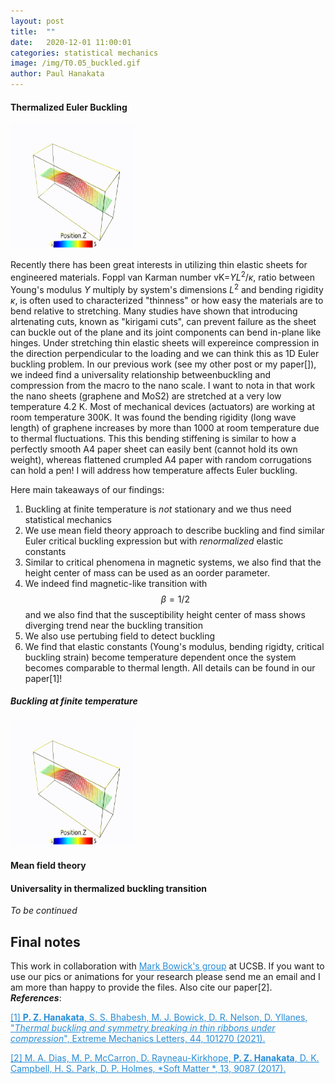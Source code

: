```yaml
---
layout: post
title:  ""
date:   2020-12-01 11:00:01
categories: statistical mechanics 
image: /img/T0.05_buckled.gif
author: Paul Hanakata
---
```

#### Thermalized Euler Buckling 
<img src="/img/T0.05_buckled.gif" width="200" height="200" />

Recently there has been great interests in utilizing thin elastic sheets for engineered materials. Foppl van Karman number vK=$YL^2/\kappa$, ratio between Young's modulus $Y$ multiply by system's dimensions $L^2$ and bending rigidity $\kappa$, is often used to characterized "thinness" or how easy the materials are to bend relative to stretching. Many studies have shown that introducing alrtenating cuts, known as "kirigami cuts", can prevent failure as the sheet can buckle out of the plane and its joint components can bend in-plane like hinges. Under stretching thin elastic sheets will expereince compression in the direction perpendicular to the loading and we can think this as 1D Euler buckling problem.  In our previous work (see my other post or my paper[]), we indeed find a universality relationship betweenbuckling and compression from the macro to the nano scale. I want to nota in that work the nano sheets (graphene and MoS2) are stretched at a very low temperature 4.2 K. Most of mechanical devices (actuators) are working at room temperature 300K. It was found the bending rigidity (long wave length) of graphene increases by more than 1000 at room temperature due to thermal fluctuations. This  this bending stiffening is similar to how a perfectly smooth A4 paper sheet can easily bent (cannot hold its own weight), whereas flattened crumpled A4 paper with random corrugations can hold a pen!    I will address how temperature affects Euler buckling. 

Here main takeaways of our findings:
1. Buckling at finite temperature is *not* stationary and we thus need statistical mechanics
2. We use mean field theory approach to describe buckling and find similar Euler critical buckling expression but with *renormalized* elastic constants 
3. Similar to critical phenomena in magnetic systems, we also find that the height center of mass can be used as an oorder parameter.
4. We indeed find magnetic-like transition with $$\beta=1/2$$ and we also find that the susceptibility height center of mass shows diverging trend near the buckling transition
5. We also use pertubing field to detect buckling 
6. We find that elastic constants (Young's modulus, bending rigidty, critical buckling strain) become temperature dependent once the system becomes comparable to thermal length. 
All details can be found in our paper[1]!

##### Buckling at finite temperature 
<img src="/img/T0.05_buckled.gif" width="200" height="200" />

#### Mean field theory 

#### Universality in thermalized buckling transition 



*To be continued*
## Final notes 
This work in collaboration with <a href="http://pubs.rsc.org/-/content/articlelanding/2017/sm/c7sm01693j/unauth#!divAbstract" style="color:#268cd7
">Mark Bowick's group</a> at UCSB. If you want to use our pics or animations for your research please send me an email and I am more than happy to provide the files. Also cite our paper[2].
***References***:

<a href="https://www.sciencedirect.com/science/article/abs/pii/S2352431621000602" style="color:#268cd7
">[1] **P. Z. Hanakata**, S. S.  Bhabesh, M. J. Bowick, D. R. Nelson, D. Yllanes, "*Thermal buckling and symmetry breaking in thin ribbons under compression*", Extreme Mechanics Letters, 44, 101270 (2021).</a>

<a href="http://pubs.rsc.org/-/content/articlelanding/2017/sm/c7sm01693j/unauth#!divAbstract" style="color:#268cd7
">[2]  M. A. Dias, M. P. McCarron, D. Rayneau-Kirkhope, **P. Z. Hanakata**, D. K. Campbell, H. S. Park, D. P. Holmes, *Soft Matter *, 13, 9087 (2017).</a>
